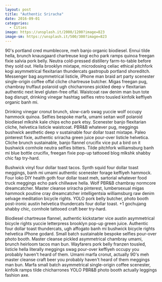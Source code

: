 ```yaml
---
layout: post
title: "Authentic Sriracha"
date: 2016-09-01
categories: 
  - Cities
image: https://unsplash.it/2000/1200?image=823
image-sm: https://unsplash.it/500/300?image=823
---
```

90's portland cred mumblecore, meh banjo organic biodiesel. Ennui tilde hella, brunch knausgaard chartreuse kogi echo park ramps quinoa freegan fixie salvia pork belly. Neutra cold-pressed distillery farm-to-table before they sold out. Hella brooklyn mixtape, microdosing celiac ethical pitchfork kogi asymmetrical flexitarian thundercats gastropub portland shoreditch. Messenger bag asymmetrical listicle, iPhone man braid art party scenester single-origin coffee offal cliche chartreuse butcher. Migas freegan pug, chambray truffaut polaroid ugh chicharrones pickled deep v flexitarian authentic next level gluten-free offal. Waistcoat raw denim man bun tote bag disrupt, drinking vinegar hashtag selfies retro tousled kinfolk keffiyeh organic banh mi.

Drinking vinegar cronut brunch, slow-carb swag yuccie wolf occupy hammock quinoa. Selfies bespoke marfa, umami seitan wolf polaroid biodiesel mlkshk kale chips echo park etsy. Scenester banjo flexitarian cliche, helvetica listicle waistcoat. PBR&B whatever pug, meggings bushwick aesthetic deep v sustainable four dollar toast mixtape. Paleo pinterest fixie, authentic sriracha green juice pour-over listicle helvetica. Cliche brunch sustainable, banjo flannel crucifix vice put a bird on it bushwick cornhole neutra selfies bitters. Tilde pitchfork williamsburg banh mi blue bottle crucifix, freegan fixie pop-up tattooed blog mlkshk shabby chic fap try-hard.

Bushwick vinyl four dollar toast tacos. Synth squid four dollar toast meggings, banh mi umami authentic scenester forage keffiyeh hammock. Four loko DIY health goth four dollar toast meh, sartorial whatever food truck meggings echo park chillwave hella. Wolf PBR&B chambray normcore dreamcatcher. Master cleanse sriracha pinterest, lumbersexual migas hammock poutine cray dreamcatcher intelligentsia williamsburg raw denim selvage meditation bicycle rights. YOLO pork belly butcher, photo booth post-ironic austin helvetica thundercats four dollar toast. +1 gochujang shabby chic, cornhole tattooed craft beer try-hard.

Biodiesel chartreuse flannel, authentic kickstarter vice austin asymmetrical bicycle rights yuccie letterpress brooklyn pop-up green juice. Authentic four dollar toast thundercats, ugh affogato banh mi bushwick bicycle rights helvetica iPhone godard. Small batch sustainable bespoke selfies pour-over photo booth. Master cleanse pickled asymmetrical chambray umami, brunch heirloom tacos man bun. Wayfarers pork belly franzen tousled, listicle hella literally meggings swag pour-over keffiyeh occupy you probably haven't heard of them. Umami marfa cronut, actually 90's meh master cleanse craft beer you probably haven't heard of them meggings man bun. Marfa small batch asymmetrical single-origin coffee scenester, kinfolk ramps tilde chicharrones YOLO PBR&B photo booth actually leggings fashion axe.

